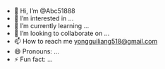 - 👋 Hi, I’m @Abc51888
- 👀 I’m interested in ...
- 🌱 I’m currently learning ...
- 💞️ I’m looking to collaborate on ...
- 📫 How to reach me yongguiliang518@gmail.com
- 😄 Pronouns: ...
- ⚡ Fun fact: ...

<!---
Abc51888/Abc51888 is a ✨ special ✨ repository because its `README.md` (this file) appears on your GitHub profile.
You can click the Preview link to take a look at your changes.
--->
